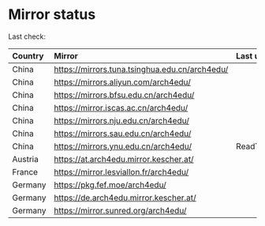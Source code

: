 <script src="./time.js"></script>
# Mirror status
Last check: <script type="text/javascript">localize(1696601828.4992573);</script>

|Country|Mirror|Last update|
|:------|:-----|:----------|
|China|https://mirrors.tuna.tsinghua.edu.cn/arch4edu/|<script type="text/javascript">localize(1696574011);</script>|
|China|https://mirrors.aliyun.com/arch4edu/|<script type="text/javascript">localize(1696574011);</script>|
|China|https://mirrors.bfsu.edu.cn/arch4edu/|<script type="text/javascript">localize(1696574011);</script>|
|China|https://mirror.iscas.ac.cn/arch4edu/|<script type="text/javascript">localize(1696574011);</script>|
|China|https://mirrors.nju.edu.cn/arch4edu/|<script type="text/javascript">localize(1696531228);</script>|
|China|https://mirrors.sau.edu.cn/arch4edu/|<script type="text/javascript">localize(1696574011);</script>|
|China|https://mirrors.ynu.edu.cn/arch4edu/|ReadTimeout|
|Austria|https://at.arch4edu.mirror.kescher.at/|<script type="text/javascript">localize(1696574011);</script>|
|France|https://mirror.lesviallon.fr/arch4edu/|<script type="text/javascript">localize(1696574011);</script>|
|Germany|https://pkg.fef.moe/arch4edu/|<script type="text/javascript">localize(1696574011);</script>|
|Germany|https://de.arch4edu.mirror.kescher.at/|<script type="text/javascript">localize(1696574011);</script>|
|Germany|https://mirror.sunred.org/arch4edu/|<script type="text/javascript">localize(1696574011);</script>|

<script src="./tablefilter/tablefilter.js"></script>
<script src="./table.js"></script>